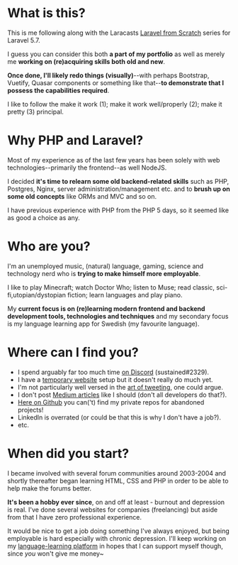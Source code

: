 # What is this?

This is me following along with the Laracasts [Laravel from Scratch](https://laracasts.com/series/laravel-from-scratch-2018) series for Laravel 5.7.

I guess you can consider this both **a part of my portfolio** as well as merely me **working on (re)acquiring skills both old and new**.

**Once done, I'll likely redo things (visually)**--with perhaps Bootstrap, Vuetify, Quasar components or something like that--**to demonstrate that I possess the capabilities required**.

I like to follow the make it work (1); make it work well/properly (2); make it pretty (3) principal.

# Why PHP and Laravel?

Most of my experience as of the last few years has been solely with web technologies--primarily the frontend--as well NodeJS.

I decided **it's time to relearn some old backend-related skills** such as PHP, Postgres, Nginx, server administration/management etc. and to **brush up on some old concepts** like ORMs and MVC and so on.

I have previous experience with PHP from the PHP 5 days, so it seemed like as good a choice as any.

# Who are you?

I'm an unemployed music, (natural) language, gaming, science and technology nerd who is **trying to make himself more employable**.

I like to play Minecraft; watch Doctor Who; listen to Muse; read classic, sci-fi,utopian/dystopian fiction; learn languages and play piano.

My **current focus is on (re)learning modern frontend and backend development tools, technologies and techniques** and my secondary focus is my language learning app for Swedish (my favourite language).

# Where can I find you?

* I spend arguably far too much time [on Discord](https://discordapp.com/) (sustained#2329).
* I have a [temporary website](https://sustained.name/) setup but it doesn't really do much yet.
* I'm not particularly well versed in the [art of tweeting](https://twitter.com/susDissonance), one could argue.
* I don't post [Medium articles](https://medium.com/@sustained) like I should (don't all developers do that?).
* [Here on Github](https://github.com/sustained) you can('t) find my private repos for abandoned projects!
* LinkedIn is overrated (or could be that this is why I don't have a job?).
* etc.

# When did you start?

I became involved with several forum communities around 2003-2004 and shortly thereafter began learning HTML, CSS and PHP in order to be able to help make the forums better.

**It's been a hobby ever since**, on and off at least - burnout and depression is real. I've done several websites for companies (freelancing) but aside from that I have zero professional experience.

It would be nice to get a job doing something I've always enjoyed, but being employable is hard especially with chronic depression. I'll keep working on my [language-learning platform](https://swedishfortoads.xyz/) in hopes that I can support myself though, since *you* won't give me money~
